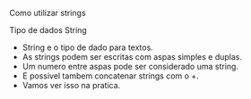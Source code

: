 
Como utilizar strings

Tipo de dados String

- String e o tipo de dado para textos.
- As strings podem ser escritas com aspas simples e duplas.
- Um numero entre aspas pode ser considerado uma string.
- E possivel tambem concatenar strings com o +.
- Vamos ver isso na pratica.
